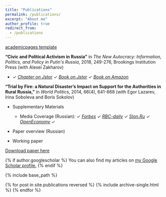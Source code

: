 ```yaml
---
title: "Publications"
permalink: /publications/
excerpt: "About me"
author_profile: true
redirect_from: 
  - /publications
---
```


[academicpages template](https://github.com/academicpages/academicpages.github.io)


**“Civic and Political Activism in Russia”** in *The New Autocracy: Information, Politics, and Policy in Putin's Russia*, 2018, 249-276, Brookings Institution Press (with Alexei Zakharov)

*  ✓  [_Chapter on Jstor_](http://www.jstor.org/stable/10.7864/j.ctt1zkjzsh.13)  ✓  [_Book on Jstor_](http://www.jstor.org/stable/10.7864/j.ctt1zkjzsh)  ✓  [_Book on Amazon_](https://www.amazon.com/New-Autocracy-Information-Politics-Policy-ebook/dp/B06XNXG12Z/ref=sr_1_1?ie=UTF8&qid=1519337387&sr=8-1&keywords=The+New+Autocracy%3A+Information%2C+Politics%2C+and+Policy+in+Putin%27s+Russia)

**“Trial by Fire: a Natural Disaster’s Impact on Support for the Authorities in Rural Russia,”** in *World Politics*, 2014, 66(4), 641-668  (with Egor Lazarev, Irina Soboleva and Boris Sokolov) 

* Supplementary Materials

   - Media Coverage (Russian):  ✓ [_Forbes_](http://www.forbes.ru/mneniya-column/tsennosti/263735-ekran-voiny-kak-televidenie-pogruzhaet-naselenie-v-paralellnuyu-real) ✓  [_RBC-daily_](http://www.rbcdaily.ru/politics/562949982701139)   ✓  [_Slon.Ru_](http://slon.ru/economics/kak_rossiyskie_derevni_sgoreli_vo_slavu_putina-763366.xhtml)   ✓  [_OpenEconomy_](http://opec.ru/1632624.html)  ✓  

* Paper overview (Russian)

* Working paper






[Download paper here](http://academicpages.github.io/files/paper1.pdf)









{% if author.googlescholar %}
  You can also find my articles on <u><a href="{{author.googlescholar}}">my Google Scholar profile</a>.</u>
{% endif %}

{% include base_path %}

{% for post in site.publications reversed %}
  {% include archive-single.html %}
{% endfor %}
